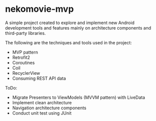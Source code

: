 # nekomovie-mvp

A simple project created to explore and implement new Android development tools and features mainly on architecture components and third-party libraries.

The following are the techniques and tools used in the project:
* MVP pattern
* Retrofit2
* Coroutines
* Coil
* RecyclerView
* Consuming REST API data

ToDo:
* Migrate Presenters to ViewModels (MVVM pattern) with LiveData
* Implement clean architecture
* Navigation architecture components
* Conduct unit test using JUnit

